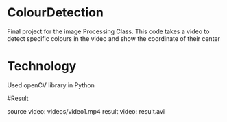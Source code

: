 # ColourDetection 

Final project for the image Processing Class. 
This code takes a video to detect specific colours in the video and show the coordinate of their center

# Technology

Used openCV library in Python

#Result

source video: videos/video1.mp4
result video: result.avi
